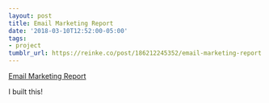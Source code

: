 ```yaml
---
layout: post
title: Email Marketing Report
date: '2018-03-10T12:52:00-05:00'
tags:
- project
tumblr_url: https://reinke.co/post/186212245352/email-marketing-report
---
```

[Email Marketing Report](http://emailmarketing.report/)  

I built this!

